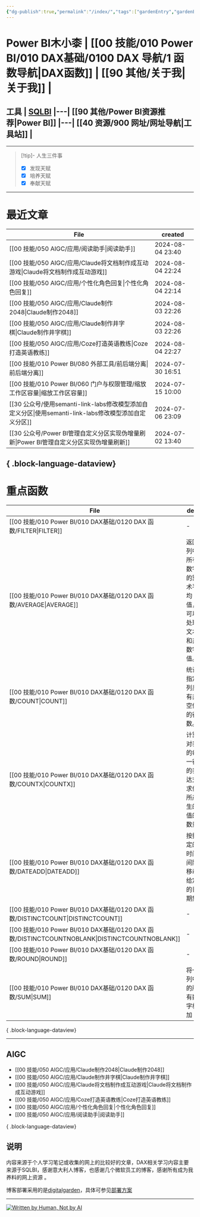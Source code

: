 ```yaml
---
{"dg-publish":true,"permalink":"/index/","tags":["gardenEntry","gardenEntry"]}
---
```


# Power BI木小桼  | [[00 技能/010 Power BI/010 DAX基础/0100 DAX 导航/1 函数导航\|DAX函数]]  |  [[90 其他/关于我\|关于我]] | 

## 工具  | [SQLBI](https://sqlbi.com/) |---| [[90 其他/Power BI资源推荐\|Power BI]] |---| [[40 资源/900 网址/网址导航\|工具站]] |
---


>[!tip]- 人生三件事
> - [x] 发现天赋
> - [x] 培养天赋
> - [x] 奉献天赋

---

#  最近文章

| File                                                                         | created          |
| ---------------------------------------------------------------------------- | ---------------- |
| [[00 技能/050 AIGC/应用/阅读助手\|阅读助手]]                                          | 2024-08-04 23:40 |
| [[00 技能/050 AIGC/应用/Claude将文档制作成互动游戏\|Claude将文档制作成互动游戏]]                  | 2024-08-04 22:24 |
| [[00 技能/050 AIGC/应用/个性化角色回复\|个性化角色回复]]                                    | 2024-08-04 22:14 |
| [[00 技能/050 AIGC/应用/Claude制作2048\|Claude制作2048]]                          | 2024-08-03 22:26 |
| [[00 技能/050 AIGC/应用/Claude制作井字棋\|Claude制作井字棋]]                            | 2024-08-03 22:26 |
| [[00 技能/050 AIGC/应用/Coze打造英语教练\|Coze打造英语教练]]                              | 2024-08-04 22:27 |
| [[00 技能/010 Power BI/080 外部工具/前后端分离\|前后端分离]]                              | 2024-07-30 16:51 |
| [[00 技能/010 Power BI/060 门户与权限管理/缩放工作区容量\|缩放工作区容量]]                       | 2024-07-15 10:00 |
| [[30 公众号/使用semanti-link-labs修改模型添加自定义分区\|使用semanti-link-labs修改模型添加自定义分区]] | 2024-07-06 23:09 |
| [[30 公众号/Power BI管理自定义分区实现伪增量刷新\|Power BI管理自定义分区实现伪增量刷新]]                 | 2024-07-02 13:40 |

{ .block-language-dataview}
---
#  重点函数

| File                                                                                       | des                         | return | import | hard |
| ------------------------------------------------------------------------------------------ | --------------------------- | ------ | ------ | ---- |
| [[00 技能/010 Power BI/010 DAX基础/0120 DAX 函数/FILTER\|FILTER]]                             | \-                          | 表      | 5      | 4    |
| [[00 技能/010 Power BI/010 DAX基础/0120 DAX 函数/AVERAGE\|AVERAGE]]                           | 返回列中所有数字的算术平均值，可以处理文本和非数字值。 | 标量     | 5      | 1    |
| [[00 技能/010 Power BI/010 DAX基础/0120 DAX 函数/COUNT\|COUNT]]                               | 统计指定列具有非空值的行数。              | 标量     | 5      | 1    |
| [[00 技能/010 Power BI/010 DAX基础/0120 DAX 函数/COUNTX\|COUNTX]]                             | 计算对表的每一行的表达式求值所产生的值的数量      | 标量     | 5      | 1    |
| [[00 技能/010 Power BI/010 DAX基础/0120 DAX 函数/DATEADD\|DATEADD]]                           | 按指定的时间间隔移动给定的日期集            | 表      | 5      | 1    |
| [[00 技能/010 Power BI/010 DAX基础/0120 DAX 函数/DISTINCTCOUNT\|DISTINCTCOUNT]]               | \-                          | 标量     | 5      | 1    |
| [[00 技能/010 Power BI/010 DAX基础/0120 DAX 函数/DISTINCTCOUNTNOBLANK\|DISTINCTCOUNTNOBLANK]] | \-                          | \-     | 5      | 1    |
| [[00 技能/010 Power BI/010 DAX基础/0120 DAX 函数/ROUND\|ROUND]]                               | \-                          | 标量     | 5      | 1    |
| [[00 技能/010 Power BI/010 DAX基础/0120 DAX 函数/SUM\|SUM]]                                   | 将一列中的所有数字相加                 | 标量     | 5      | 1    |

{ .block-language-dataview}

---
## AIGC
- [[00 技能/050 AIGC/应用/Claude制作2048\|Claude制作2048]]
- [[00 技能/050 AIGC/应用/Claude制作井字棋\|Claude制作井字棋]]
- [[00 技能/050 AIGC/应用/Claude将文档制作成互动游戏\|Claude将文档制作成互动游戏]]
- [[00 技能/050 AIGC/应用/Coze打造英语教练\|Coze打造英语教练]]
- [[00 技能/050 AIGC/应用/个性化角色回复\|个性化角色回复]]
- [[00 技能/050 AIGC/应用/阅读助手\|阅读助手]]

{ .block-language-dataview}


## 说明

内容来源于个人学习笔记或收集的网上的比较好的文章，DAX相关学习内容主要来源于SQLBI，感谢意大利人博客，也感谢几个微软员工的博客，感谢所有成为我养料的网上资源 。

博客部署采用的是[digitalgarden](https://github.com/oleeskild/digitalgarden)，具体可参见[部署方案](https://dg-docs.ole.dev/advanced/hosting-alternatives/)

---

<a href="https://notbyai.fyi"><img src="https://s2.loli.net/2024/01/19/karKNFv5oMhewt7.png" alt="Written by Human, Not by AI"></a>

